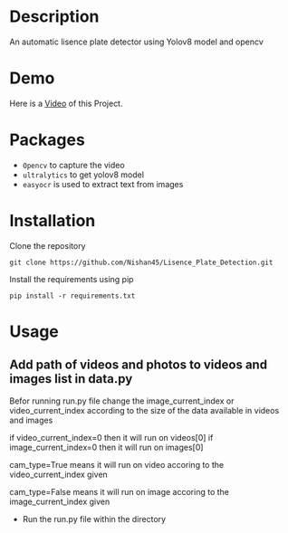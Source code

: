 # Description
An automatic lisence plate detector using Yolov8 model and opencv

# Demo
Here is a <a href="https://tinyurl.com/3t5sc9yk">Video</a> of this Project.

# Packages
* `Opencv` to capture the video
* `ultralytics` to get yolov8 model
* `easyocr` is used to extract text from images

# Installation
Clone the repository
```
git clone https://github.com/Nishan45/Lisence_Plate_Detection.git
```
Install the requirements using pip
```
pip install -r requirements.txt
```

# Usage
## Add path of videos and photos to videos and images list in data.py
Befor running run.py file change the image_current_index
or video_current_index according to the size of the data 
available in videos and images

if video_current_index=0 then it will run on videos[0]
if image_current_index=0 then it will run on images[0]

cam_type=True means it will run on video accoring to the
        video_current_index given
        
cam_type=False means it will run on image accoring to the
        image_current_index given
        
* Run the run.py file within the directory


